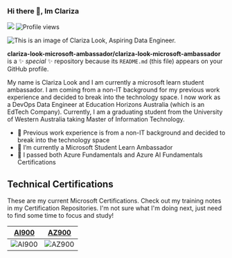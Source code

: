 ### Hi there 👋, Im Clariza


![](https://img.shields.io/github/followers/clariza-look-microsoft-ambassador?label=Followers&style=flat-square)
![Profile views](https://gpvc.arturio.dev/clariza-look-microsoft-ambassador)
 
<img src="https://raw.githubusercontent.com/clariza-look-microsoft-ambassador/clariza-look-microsoft-ambassador/main/header.png" alt="This is an image of Clariza Look, Aspiring Data Engineer.">

**clariza-look-microsoft-ambassador/clariza-look-microsoft-ambassador** is a ✨ _special_ ✨ repository because its `README.md` (this file) appears on your GitHub profile.

My name is Clariza Look and I am currently a microsoft learn student ambassador. I am coming from a non-IT background for my previous work experience and decided to break into the technology space. I now work as a DevOps Data Engineer at Education Horizons Australia (which is an EdTech Company). Currently, I am a graduating student from the University of Western Australia taking Master of Information Technology.

- 🔭 Previous work experience is from a non-IT background and decided to break into the technology space
- 🌱 I’m currently a Microsoft Student Learn Ambassador  
- 👯 I passed both Azure Fundamentals and Azure AI Fundamentals Certifications  

## Technical Certifications

These are my current Microsoft Certifications.  Check out my training notes in my Certification Repositories. I'm not sure what I'm doing next, just need to find some time to focus and study!

|[**AI900**](https://www.credly.com/badges/ff935425-09b1-4cee-b6c8-64479dbe3a2e)|[**AZ900**](https://www.credly.com/badges/e8b95999-b86d-4751-aade-d7eaa2783aca)|
|:---:|:---:|
|![AI900](https://github.com/clariza-look-microsoft-ambassador/clariza-look-microsoft-ambassador/blob/main/azure-ai-fundamentals-600x600.png)|![AZ900](https://github.com/clariza-look-microsoft-ambassador/clariza-look-microsoft-ambassador/blob/main/azure-fundamentals.png)|
